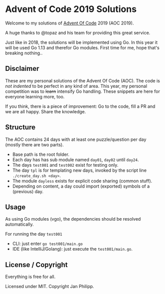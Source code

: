 # Advent of Code 2019 Solutions
Welcome to my solutions of [Advent Of Code](http://adventofcode.com) 2019 (AOC 2019).

A huge thanks to @topaz and his team for providing this great service.

Just like in 2018, the solutions will be implemented using Go. In this year it 
will be used Go 1.13 and therefor Go modules. First time for me, hope that's breaking nothing..    

## Disclaimer
These are my personal solutions of the Advent Of Code (AOC). The code is 
*not indented* to be perfect in any kind of area. This year, my personal 
competition was to ~~learn~~ intensify Go handling. These snippets are here for everyone
learning more, too. 

If you think, there is a piece of improvement: Go to the code, 
fill a PR and we are all happy. Share the knowledge. 

## Structure
The AOC contains 24 days with at least one puzzle/question per day (mostly there are two parts).

* Base path is the root folder.
* Each day has has sub module named `day01`, `day02` until `day24`.
* The days `test001` and `test002` exist for testing only.
* The day `tpl` is for templating new days, invoked by the script line `./create_day.sh <day>`.
* The module `dayless` exists for explicit code sharing (common stuff).
* Depending on content, a day could import (exported) symbols of a (previous) day.

## Usage
As using Go modules (vgo), the dependencies should be resolved automatically.
 
For running the day `test001`
* CLI: just enter `go test001/main.go`
* IDE (like IntelliJ/Golang): just execute the `test001/main.go`.

## License / Copyright
Everything is free for all.

Licensed under MIT. Copyright Jan Philipp.